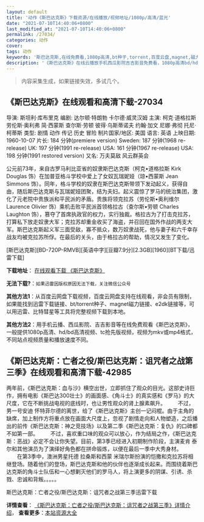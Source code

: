 ```yaml
---
layout: default
title: '动作《斯巴达克斯》下载资源/在线播放/视频地址/1080p/高清/蓝光'
date: "2021-07-10T14:40:06+0800"
last_modified_at: "2021-07-10T14:40:06+0800"
permalink: /27034/
categories: 动作
cover:
tags: 动作
keywords: '斯巴达克斯,在线免费看,1080p高清,bt种子,torrent,百度云盘,magnet,磁力链,迅雷下载资源'
description: '《斯巴达克斯》在线云播放手机西瓜影院吉吉影音免费看，1080p高清bd/hd未删减完整版和tc抢先枪版，mkv/mp4格式，附带bt/torrent种子、magnet/磁力链、百度云盘、网盘资源迅雷下载链接'
---
```


>内容采集生成，如果链接失效，多试几个。


## 《斯巴达克斯》在线观看和高清下载-27034

导演: 斯坦利·库布里克 编剧: 达尔顿·特朗勃 卡尔德·威灵汉姆 主演: 柯克·道格拉斯 劳伦斯·奥利弗 简·西蒙斯 查尔斯·劳顿 彼得·乌斯蒂诺夫 约翰·加文 尼娜·弗彻 托尼·柯蒂斯 类型: 剧情 动作 传记 历史 冒险 制片国家/地区: 美国 语言: 英语 上映日期: 1960-10-07 片长: 184 分钟(premiere version) Sweden: 187 分钟(1968 re-release) UK: 197 分钟(1991 re-release) USA: 161 分钟(1967 re-release) USA: 198 分钟(1991 restored version) 又名: 万夫莫敌 风云群英会

公元前73年，来自古罗马利比亚省的奴隶斯巴达克斯（柯克•道格拉斯 Kirk Douglas 饰）在加普亚格斗学校中爱上了女奴瓦瑞妮娅（琼•西蒙斯 Jean Simmons 饰）。同年，格斗学校的奴隶在斯巴达克斯带领下发动起义，获得自由，随后斯巴达克斯与瓦瑞妮娅团聚，结为夫妇。起义震惊了罗马的统治集团，激化了元老院中贵族派和平民派的矛盾。贵族将领克拉苏（劳伦斯•奥利维尔 Laurence Olivier 饰）乘机击败平民派首领格拉古（查尔斯•劳顿 Charles Laughton 饰），篡夺了首席执政官的权力，实行独裁。格拉古为了打击克拉苏，打算私下放走奴隶大军；克拉苏却重金收买了海盗，并召回在国外作战的两支大军。斯巴达克斯起义军三面受敌，寡不抵众，数万奴隶战死，他与妻子和六千幸存战友均被克拉苏所俘。在最后的关头，由于格拉古的帮助，情况又发生了变化。


[斯巴达克斯][BD-720P-RMVB][英语中字][豆瓣7.9分][2.3GB][1960][BT下载/迅雷下载]

**下载地址**： [在线观看下载 《斯巴达克斯》](https://www.btdx8.com/torrent/spartacus_1960.html) 


**无法下载?**：`如果迅雷因版权原因无法下载，关注微信公众号 `

**其他方法1**：从百度云网盘下载视频，百度云网盘支持在线观看，非会员有限制，如果能找到迅雷下载链接、bt/torrent种子、magnet磁力链接、e2dk链接等，可以用迅雷、比特彗星等工具将完整视频下载到本地。

**其他方法2**：用手机云播、西瓜影院、吉吉影音等在线免费观看《斯巴达克斯》，一般提供1080p高清、hd/bd高清视频、tc抢先版视频，视频为mkv或mp4格式，不同站点视频质量和播放速度不同。


## 《斯巴达克斯：亡者之役/斯巴达克斯：诅咒者之战第三季》在线观看和高清下载-42985

两年前，《斯巴达克斯：血与沙》横空出世，立即抓住了观众的目光。这部史诗巨作，拥有电影《斯巴达300壮士》的画面感、《角斗士》的真实感和《罗马》的大尺度，它在不断挑战电视的底线时，也让男性观众的肾上腺素飙升。 　　不过，男一号安迪 怀特菲尔德的离世，给了《斯巴达克斯》主创一记闷棍。由于主角的缺席，加上制作方将重点放在画面大尺度上，忽视了剧情走向和人物塑造，之后播出的前传《斯巴达克斯：神之竞技场》以及第二季《斯巴达克斯：复仇》的口碑都不如第一部。 　　不过，喜欢重口味的观众可以放心，作为结局之作，《斯巴达克斯：恶战》必定不会让你失望。目前，第3季已经进入初期制作阶段，主演麦肯 泰尔和其他演员为了演绎好角色都在拼命锻炼，以便在最后一季中大秀身材。 　　在第3季中，澳洲男星托德 拉桑斯和西蒙 米瑞尔斯扮演的恺撒和克拉苏将相继登场。随着他们的登场，斯巴达克斯和他的伙伴也逐渐成长起来。而围绕着斯巴达克斯的角斗士队伍和一心想剿灭他们的罗马人，将上演更多的阴谋、引诱、杀戮、忠诚和背叛。。。。。</p>


斯巴达克斯：亡者之役/斯巴达克斯：诅咒者之战第三季迅雷下载

**详情查看**： [《斯巴达克斯：亡者之役/斯巴达克斯：诅咒者之战第三季》详情介绍](/movie/42985/)， **查看更多**：[本站资源大全](/movie/t/all/)

